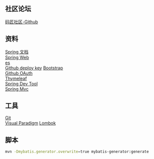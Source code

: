 ## 社区论坛  
[码匠社区-Github](https://github.com/codedrinker/community)  


## 资料  
[Spring 文档](https://spring.io/)  
[Spring Web](https://spring.io/guides/gs/serving-web-content/)  
[es](https://elasticsearch.cn/)  
[Github deploy key](https://developer.github.com/v3/guides/managing-deploy-keys/#deploy-keys)
[Bootstrap](https://v3.bootcss.com/)  
[Github OAuth](https://developer.github.com/apps/building-github-apps/creating-a-github-app/)  
[Thymeleaf](https://www.thymeleaf.org/doc/tutorials/3.0/usingthymeleaf.html#setting-attribute-values)  
[Spring Dev Tool](https://docs.spring.io/spring-boot/docs/2.0.0.RC1/reference/htmlsingle/#using-boot-devtools)  
[Spring Mvc](https://docs.spring.io/spring/docs/5.0.3.RELEASE/spring-framework-reference/web.html#mvc-handlermapping-interceptor)  

## 工具  
[Git](https://git-scm.com/)  
[Visual Paradigm](https://www.visual-paradigm.com)
[Lombok](https://projectlombok.org/)

## 脚本
```bash
mvn -Dmybatis.generator.overwrite=true mybatis-generator:generate
```